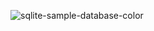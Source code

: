 ![sqlite-sample-database-color](https://user-images.githubusercontent.com/86971182/175835894-cdb6ace7-6548-4068-b4e5-074b4a5fa2fb.jpg)
